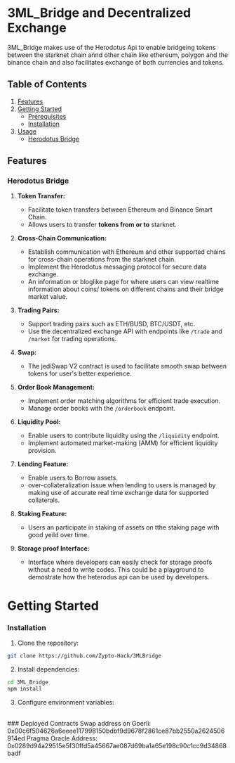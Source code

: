 # 3ML_Bridge and Decentralized Exchange

 3ML_Bridge  makes use of the Herodotus Api to enable bridgeing tokens between the starknet chain annd other chain like ethereum, polygon and the binance chain and also facilitates exchange of both currencies and tokens.

## Table of Contents

1. [Features](#features)
2. [Getting Started](#getting-started)
    - [Prerequisites](#prerequisites)
    - [Installation](#installation)
3. [Usage](#usage)
    - [Herodotus Bridge](#herodotus-bridge)

## Features

### Herodotus Bridge

1. **Token Transfer:**
    - Facilitate token transfers between Ethereum and Binance Smart Chain.
    - Allows users to transfer **tokens from or to** starknet.

2. **Cross-Chain Communication:**
    - Establish communication with Ethereum and other supported chains for cross-chain operations from the starknet chain.
    - Implement the Herodotus messaging protocol for secure data exchange.
    - An information or bloglike page for where users can view realtime information about coins/ tokens  on different chains and their bridge market value.

3. **Trading Pairs:**
    - Support trading pairs such as ETH/BUSD, BTC/USDT, etc.
    - Use the decentralized exchange API with endpoints like `/trade` and `/market` for trading operations.
4. **Swap:**
    - The jediSwap V2 contract is used to facilitate smooth swap between tokens for user's better experience.

5. **Order Book Management:**
    - Implement order matching algorithms for efficient trade execution.
    - Manage order books with the `/orderbook` endpoint.

6. **Liquidity Pool:**
    - Enable users to contribute liquidity using the `/liquidity` endpoint.
    - Implement automated market-making (AMM) for efficient liquidity provision.

7. **Lending Feature:**
    - Enable users to Borrow assets.
    - over-collateralization issue when lending to users is managed by making use of accurate real time exchange data for supported collaterals.

8. **Staking Feature:**
    - Users an participate in staking of assets on tthe staking page with good yeild over time.

9. **Storage proof Interface:**
    - Interface where developers can easily check for storage proofs without a need to write codes. This could be a playground to demostrate how the heterodus api can be used by developers.

# Getting Started

### Installation

1. Clone the repository:

```bash
git clone https://github.com/Zypto-Hack/3MLBridge
```

2. Install dependencies:

```bash
cd 3ML_Bridge
npm install
```

3. Configure environment variables:
   

<br />
### Deployed Contracts
Swap address on Goerli: 0x00c6f504626a6eeee117998150bdbf9d9678f2861ce87bb2550a2624506914ed
Pragma Oracle Address: 0x0289d94a29515e5f30ffd5a45667ae087d69ba1a65e198c90c1cc9d34868badf
